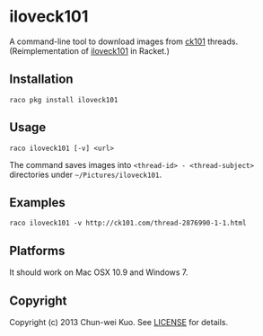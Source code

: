 # iloveck101

A command-line tool to download images from [ck101][] threads. (Reimplementation of [iloveck101][] in Racket.)

[ck101]: http://ck101.com/
[iloveck101]: https://github.com/tzangms/iloveck101


## Installation

    raco pkg install iloveck101


## Usage

    raco iloveck101 [-v] <url>

The command saves images into `<thread-id> - <thread-subject>` directories under `~/Pictures/iloveck101`.


## Examples

    raco iloveck101 -v http://ck101.com/thread-2876990-1-1.html


## Platforms

It should work on Mac OSX 10.9 and Windows 7.


## Copyright

Copyright (c) 2013 Chun-wei Kuo. See [LICENSE][] for details.

[license]:  https://github.com/Domon/iloveck101/blob/master/LICENSE.txt

